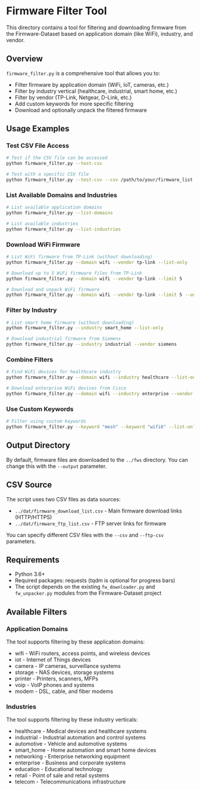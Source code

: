 # Firmware Filter Tool

This directory contains a tool for filtering and downloading firmware from the Firmware-Dataset based on application domain (like WiFi), industry, and vendor.

## Overview

`firmware_filter.py` is a comprehensive tool that allows you to:

- Filter firmware by application domain (WiFi, IoT, cameras, etc.)
- Filter by industry vertical (healthcare, industrial, smart home, etc.)
- Filter by vendor (TP-Link, Netgear, D-Link, etc.)
- Add custom keywords for more specific filtering
- Download and optionally unpack the filtered firmware

## Usage Examples

### Test CSV File Access

```bash
# Test if the CSV file can be accessed
python firmware_filter.py --test-csv

# Test with a specific CSV file
python firmware_filter.py --test-csv --csv /path/to/your/firmware_list.csv
```

### List Available Domains and Industries

```bash
# List available application domains
python firmware_filter.py --list-domains

# List available industries
python firmware_filter.py --list-industries
```

### Download WiFi Firmware

```bash
# List WiFi firmware from TP-Link (without downloading)
python firmware_filter.py --domain wifi --vendor tp-link --list-only

# Download up to 5 WiFi firmware files from TP-Link
python firmware_filter.py --domain wifi --vendor tp-link --limit 5

# Download and unpack WiFi firmware
python firmware_filter.py --domain wifi --vendor tp-link --limit 5 --unpack
```

### Filter by Industry

```bash
# List smart home firmware (without downloading)
python firmware_filter.py --industry smart_home --list-only

# Download industrial firmware from Siemens
python firmware_filter.py --industry industrial --vendor siemens
```

### Combine Filters

```bash
# Find WiFi devices for healthcare industry
python firmware_filter.py --domain wifi --industry healthcare --list-only

# Download enterprise WiFi devices from Cisco
python firmware_filter.py --domain wifi --industry enterprise --vendor cisco
```

### Use Custom Keywords

```bash
# Filter using custom keywords
python firmware_filter.py --keyword "mesh" --keyword "wifi6" --list-only
```



## Output Directory

By default, firmware files are downloaded to the `../fws` directory. You can change this with the `--output` parameter.

## CSV Source

The script uses two CSV files as data sources:
- `../dat/firmware_download_list.csv` - Main firmware download links (HTTP/HTTPS)
- `../dat/firmware_ftp_list.csv` - FTP server links for firmware

You can specify different CSV files with the `--csv` and `--ftp-csv` parameters.

## Requirements

- Python 3.6+
- Required packages: requests (tqdm is optional for progress bars)
- The script depends on the existing `fw_downloader.py` and `fw_unpacker.py` modules from the Firmware-Dataset project

## Available Filters

### Application Domains

The tool supports filtering by these application domains:
- wifi - WiFi routers, access points, and wireless devices
- iot - Internet of Things devices
- camera - IP cameras, surveillance systems
- storage - NAS devices, storage systems
- printer - Printers, scanners, MFPs
- voip - VoIP phones and systems
- modem - DSL, cable, and fiber modems

### Industries

The tool supports filtering by these industry verticals:
- healthcare - Medical devices and healthcare systems
- industrial - Industrial automation and control systems
- automotive - Vehicle and automotive systems
- smart_home - Home automation and smart home devices
- networking - Enterprise networking equipment
- enterprise - Business and corporate systems
- education - Educational technology
- retail - Point of sale and retail systems
- telecom - Telecommunications infrastructure

